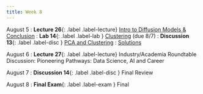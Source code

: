 ```yaml
---
title: Week 8
---
```


August 5
: **Lecture 26**{: .label .label-lecture} [Intro to Diffusion Models & Conclusion](lecture/lec26)
: **Lab 14**{: .label .label-lab } [Clustering](https://data100.datahub.berkeley.edu/hub/user-redirect/git-pull?repo=https%3A%2F%2Fgithub.com%2FDS-100%2Fsu24-materials&urlpath=lab%2Ftree%2Fsu24-materials%2Flab%2Flab14%2Flab14.ipynb&branch=main) (due 8/7)
: **Discussion 13**{: .label .label-disc } [PCA and Clustering](https://drive.google.com/file/d/1Oj3aclq5mwxTGZC0W3WKqtedLBaymSLo/view?usp=drive_link)
    : [Solutions](https://drive.google.com/file/d/1BTj5ChMcZO8LaQ9mUA8R6n4zr7EIo7Oc/view?usp=sharing)

August 6
: **Lecture 27**{: .label .label-lecture} Industry/Academia Roundtable Discussion: Pioneering Pathways: Data Science, AI and Career

August 7
: **Discussion 14**{: .label .label-disc } Final Review

August 8
: **Final Exam**{: .label .label-exam } Final
